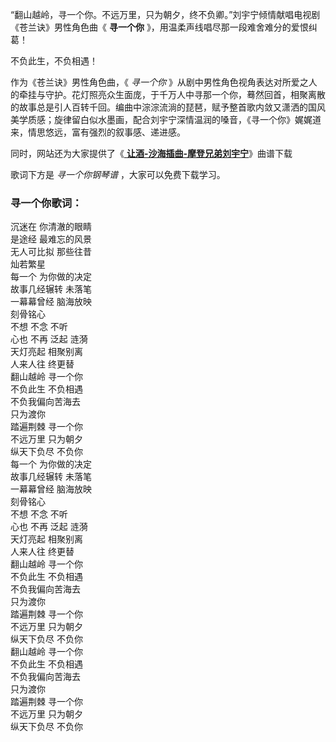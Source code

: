 

“翻山越岭，寻一个你。不远万里，只为朝夕，终不负卿。”刘宇宁倾情献唱电视剧《苍兰诀》男性角色曲《 **寻一个你**
》，用温柔声线唱尽那一段难舍难分的爱恨纠葛！

不负此生，不负相遇！

作为《苍兰诀》男性角色曲，《 _寻一个你_
》从剧中男性角色视角表达对所爱之人的牵挂与守护。花灯照亮众生面庞，于千万人中寻那一个你，蓦然回首，相聚离散的故事总是引人百转千回。编曲中淙淙流淌的琵琶，赋予整首歌内敛又潇洒的国风美学质感；旋律留白似水墨画，配合刘宇宁深情温润的嗓音，《寻一个你》娓娓道来，情思悠远，富有强烈的叙事感、递进感。

同时，网站还为大家提供了《[ **让酒-沙海插曲-摩登兄弟刘宇宁**](Music-9612.html "让酒-沙海插曲-摩登兄弟刘宇宁")》曲谱下载

歌词下方是 _寻一个你钢琴谱_ ，大家可以免费下载学习。

### 寻一个你歌词：

沉迷在 你清澈的眼睛  
是途经 最难忘的风景  
无人可比拟 那些往昔  
灿若繁星  
每一个 为你做的决定  
故事几经辗转 未落笔  
一幕幕曾经 脑海放映  
刻骨铭心  
不想 不念 不听  
心也 不再 泛起 涟漪  
天灯亮起 相聚别离  
人来人往 终更替  
翻山越岭 寻一个你  
不负此生 不负相遇  
不负我偏向苦海去  
只为渡你  
踏遍荆棘 寻一个你  
不远万里 只为朝夕  
纵天下负尽 不负你  
每一个 为你做的决定  
故事几经辗转 未落笔  
一幕幕曾经 脑海放映  
刻骨铭心  
不想 不念 不听  
心也 不再 泛起 涟漪  
天灯亮起 相聚别离  
人来人往 终更替  
翻山越岭 寻一个你  
不负此生 不负相遇  
不负我偏向苦海去  
只为渡你  
踏遍荆棘 寻一个你  
不远万里 只为朝夕  
纵天下负尽 不负你  
翻山越岭 寻一个你  
不负此生 不负相遇  
不负我偏向苦海去  
只为渡你  
踏遍荆棘 寻一个你  
不远万里 只为朝夕  
纵天下负尽 不负你

